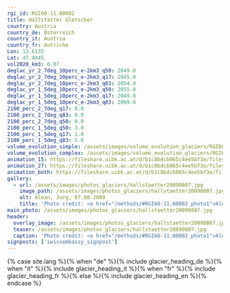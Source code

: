 ```yaml
---
rgi_id: RGI60-11.00002
title: Hallstätter Gletscher
country: Austria
country_de: Österreich
country_it: Austria
country_fr: Autriche
Lon: 13.6135
Lat: 47.4845
vol2020_km3: 0.07
deglac_yr_2_7deg_10perc_e-2km3_q50: 2049.0
deglac_yr_2_7deg_10perc_e-2km3_q17: 2045.0
deglac_yr_2_7deg_10perc_e-2km3_q83: 2054.0
deglac_yr_1_5deg_10perc_e-2km3_q50: 2055.0
deglac_yr_1_5deg_10perc_e-2km3_q17: 2049.0
deglac_yr_1_5deg_10perc_e-2km3_q83: 2069.0
2100_perc_2_7deg_q17: 0.0
2100_perc_2_7deg_q83: 0.0
2100_perc_2_7deg_q50: 0.0
2100_perc_1_5deg_q50: 3.0
2100_perc_1_5deg_q17: 1.0
2100_perc_1_5deg_q83: 5.0
volume_evolution_simple: /assets/images/volume_evolution_glaciers/RGI60-11.00002_simple_en.png
volume_evolution_complex: /assets/images/volume_evolution_glaciers/RGI60-11.00002_complex_en.png
animation_15: https://fileshare.uibk.ac.at/d/b1c8bdcb065c4ee5bf3e/files/?p=%2FRGI60-11.00002_%2B1.5%C2%B0C.mp4&dl=1
animation_27: https://fileshare.uibk.ac.at/d/b1c8bdcb065c4ee5bf3e/files/?p=%2FRGI60-11.00002_%2B2.7%C2%B0C.mp4&dl=1
animation_both: https://fileshare.uibk.ac.at/d/b1c8bdcb065c4ee5bf3e/files/?p=%2FRGI60-11.00002_both.mp4&dl=1
gallery:
  - url: /assets/images/photos_glaciers/hallstaetter20090807.jpg
    image_path: /assets/images/photos_glaciers/hallstaetter20090807.jpg
    alt: Alean, Jurg, 07.08.2009
    title: 'Photo credit: <a href="/methods/#RGI60-11.00002_photo1">Alean, Jurg, 07.08.2009</a>'
main_photo: /assets/images/photos_glaciers/hallstaetter20090807.jpg
header:
  overlay_image: /assets/images/photos_glaciers/hallstaetter20090807.jpg
  teaser: /assets/images/photos_glaciers/hallstaetter20090807.jpg
  caption: 'Photo credit: <a href="/methods/#RGI60-11.00002_photo1">Alean, Jurg, 07.08.2009</a>'
signposts: ['swissembassy_signpost']
---
```

{% case site.lang %}{% when "de" %}{% include glacier_heading_de %}{% when "it" %}{% include glacier_heading_it %}{% when "fr" %}{% include glacier_heading_fr %}{% else %}{% include glacier_heading_en %}{% endcase %}